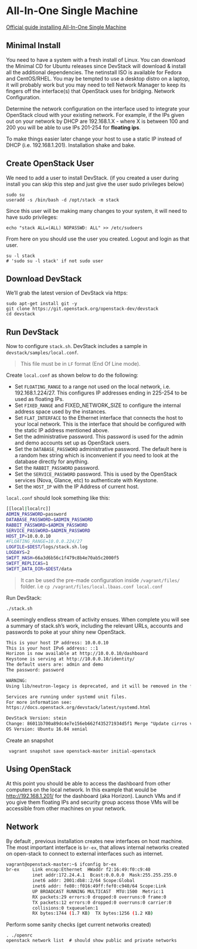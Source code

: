 # All-In-One Single Machine

[Official guide installing All-In-One Single Machine](https://docs.openstack.org/devstack/latest/guides/single-machine.html)

## Minimal Install

You need to have a system with a fresh install of Linux. You can download the Minimal CD for Ubuntu releases since DevStack will download & install all the additional dependencies. The netinstall ISO is available for Fedora and CentOS/RHEL. You may be tempted to use a desktop distro on a laptop, it will probably work but you may need to tell Network Manager to keep its fingers off the interface(s) that OpenStack uses for bridging.
Network Configuration.

Determine the network configuration on the interface used to integrate your OpenStack cloud with your existing network. For example, if the IPs given out on your network by DHCP are 192.168.1.X - where X is between 100 and 200 you will be able to use IPs 201-254 for **floating ips**.

To make things easier later change your host to use a static IP instead of DHCP (i.e. 192.168.1.201).
Installation shake and bake.

## Create OpenStack User

We need to add a user to install DevStack. (if you created a user during install you can skip this step and just give the user sudo privileges below)

    sudo su
    useradd -s /bin/bash -d /opt/stack -m stack

Since this user will be making many changes to your system, it will need to have sudo privileges:

    echo "stack ALL=(ALL) NOPASSWD: ALL" >> /etc/sudoers

From here on you should use the user you created. Logout and login as that user.

    su -l stack  
    # 'sudo su -l stack' if not sudo user

## Download DevStack

We’ll grab the latest version of DevStack via https:

    sudo apt-get install git -y
    git clone https://git.openstack.org/openstack-dev/devstack
    cd devstack

## Run DevStack

Now to configure ``stack.sh``. DevStack includes a sample in ``devstack/samples/local.conf``.

> This file must be in ``LF`` format (End Of Line mode).

Create ``local.conf`` as shown below to do the following:

- Set ``FLOATING_RANGE`` to a range not used on the local network, i.e. 192.168.1.224/27. This configures IP addresses ending in 225-254 to be used as floating IPs.
- Set ``FIXED_RANGE`` and FIXED_NETWORK_SIZE to configure the internal address space used by the instances.
- Set ``FLAT_INTERFACE`` to the Ethernet interface that connects the host to your local network. This is the interface that should be configured with the static IP address mentioned above.
- Set the administrative password. This password is used for the admin and demo accounts set up as OpenStack users.
- Set the ``DATABASE_PASSWORD`` administrative password. The default here is a random hex string which is inconvenient if you need to look at the database directly for anything.
- Set the ``RABBIT_PASSWORD`` password.
- Set the ``SERVICE_PASSWORD`` password. This is used by the OpenStack services (Nova, Glance, etc) to authenticate with Keystone.
- Set the ``HOST_IP`` with the IP Address of current host.

``local.conf`` should look something like this:

```bash
[[local|localrc]]
ADMIN_PASSWORD=password
DATABASE_PASSWORD=$ADMIN_PASSWORD
RABBIT_PASSWORD=$ADMIN_PASSWORD
SERVICE_PASSWORD=$ADMIN_PASSWORD
HOST_IP=10.0.0.10
#FLOATING_RANGE=10.0.0.224/27
LOGFILE=$DEST/logs/stack.sh.log
LOGDAYS=2
SWIFT_HASH=66a3d6b56c1f479c8b4e70ab5c2000f5
SWIFT_REPLICAS=1
SWIFT_DATA_DIR=$DEST/data
```

> It can be used the pre-made configuration inside ``/vagrant/files/`` folder.  i.e ``cp /vagrant/files/local.lbaas.conf local.conf``

Run DevStack:

    ./stack.sh

A seemingly endless stream of activity ensues. When complete you will see a summary of stack.sh’s work, including the relevant URLs, accounts and passwords to poke at your shiny new OpenStack.

```txt
This is your host IP address: 10.0.0.10
This is your host IPv6 address: ::1
Horizon is now available at http://10.0.0.10/dashboard
Keystone is serving at http://10.0.0.10/identity/
The default users are: admin and demo
The password: password

WARNING:
Using lib/neutron-legacy is deprecated, and it will be removed in the future

Services are running under systemd unit files.
For more information see:
https://docs.openstack.org/devstack/latest/systemd.html

DevStack Version: stein
Change: 86011b700a89dc4e7e156eb662f435271934d5f1 Merge "Update cirros version" 2018-12-15 10:24:47 +0000
OS Version: Ubuntu 16.04 xenial
```

Create an snapshot

     vagrant snapshot save openstack-master initial-openstack

## Using OpenStack

At this point you should be able to access the dashboard from other computers on the local network. In this example that would be http://192.168.1.201/ for the dashboard (aka Horizon). Launch VMs and if you give them floating IPs and security group access those VMs will be accessible from other machines on your network.

## Network

By default , previous installation creates new interfaces on host machine. The most important interface is ``br-ex``, that allows internal networks created on open-stack to connect to external interfaces such as internet.

```bash
vagrant@openstack-master:~$ ifconfig br-ex
br-ex     Link encap:Ethernet  HWaddr f2:16:49:f0:c9:40
          inet addr:172.24.4.1  Bcast:0.0.0.0  Mask:255.255.255.0
          inet6 addr: 2001:db8::2/64 Scope:Global
          inet6 addr: fe80::f016:49ff:fef0:c940/64 Scope:Link
          UP BROADCAST RUNNING MULTICAST  MTU:1500  Metric:1
          RX packets:29 errors:0 dropped:0 overruns:0 frame:0
          TX packets:12 errors:0 dropped:0 overruns:0 carrier:0
          collisions:0 txqueuelen:1
          RX bytes:1744 (1.7 KB)  TX bytes:1256 (1.2 KB)
 ```

Perform some sanity checks (get current networks created)

    . ./openrc
    openstack network list  # should show public and private networks